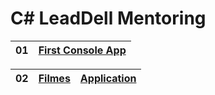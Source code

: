 # C# LeadDell Mentoring 

| 01 | [First Console App] |
| --- | --- |

| 02 | [Filmes] | [Application]
| --- | --- | --- 

[Filmes]: https://github.com/fagner02/Csharp-lead-mentoring/tree/filmes
[First Console App]: https://github.com/fagner02/Csharp-lead-mentoring/tree/first-console-app
[Application]: https://github.com/fagner02/MoviesManagement.git
